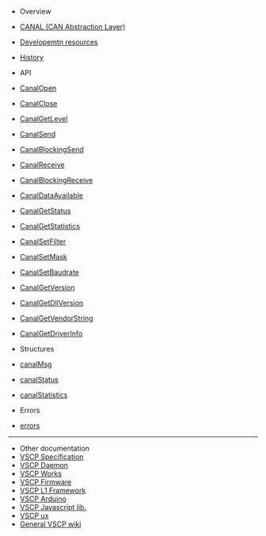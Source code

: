 * Overview
 * [CANAL (CAN Abstraction Layer)](README.md)
 * [Developemtn resources](development.md)
 * [History](history.md)

* API
 * [CanalOpen](canalopen.md)
 * [CanalClose](canalclose.md)
 * [CanalGetLevel](canalgetlevel.md)
 * [CanalSend](canalsend.md)
 * [CanalBlockingSend](canalblockingsend.md)
 * [CanalReceive](canalreceive.md)
 * [CanalBlockingReceive](canalblockingreceive.md)
 * [CanalDataAvailable](canaldataavailable.md)
 * [CanalGetStatus](canalgetstatus.md)
 * [CanalGetStatistics](canalgetstatistics.md)
 * [CanalSetFilter](canalsetfilter.md)
 * [CanalSetMask](canalsetmask.md)
 * [CanalSetBaudrate](canalsetbaudrate.md)
 * [CanalGetVersion](canalgetversion.md)
 * [CanalGetDllVersion](canalgetdllversion.md)
 * [CanalGetVendorString](canalgetvendorstring.md)
 * [CanalGetDriverInfo](canalgetdriverinfo.md)

* Structures
 * [canalMsg](canalMsg.md)
 * [canalStatus](canalStatus.md)
 * [canalStatistics](canalStatistics.md)

* Errors
 * [errors](errors.md)

----

* Other documentation
 * [VSCP Specification](https://grodansparadis.gitbooks.io/the-vscp-specification)
 * [VSCP Daemon](https://grodansparadis.gitbooks.io/the-vscp-daemon)
 * [VSCP Works](https://www.vscp.org/docs/vscpworks/doku.php?id=start)
 * [VSCP Firmware](https://grodansparadis.gitbooks.io/vscp-firmware/)
 * [VSCP L1 Framework](https://github.com/BlueAndi/vscp-framework/blob/master/README.md)
 * [VSCP Arduino](https://github.com/BlueAndi/vscp-arduino)
 * [VSCP Javascript lib.](https://grodansparadis.gitbooks.io/the-vscp-javascript-library/)
 * [VSCP ux](https://www.vscp.org/docs/html5/doku.php)
 * [General VSCP wiki](https://www.vscp.org/wiki/doku.php)
